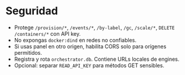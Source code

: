 # Seguridad

- Protege `/provision/*`, `/events/*`, `/by-label`, `/gc`, `/scale/*`, `DELETE /containers/*` con API key.
- No expongas `docker:dind` en redes no confiables.
- Si usas panel en otro origen, habilita CORS solo para orígenes permitidos.
- Registra y rota `orchestrator.db`. Contiene URLs locales de engines.
- Opcional: separar `READ_API_KEY` para métodos GET sensibles.
